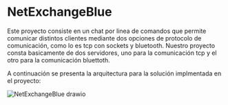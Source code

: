 # NetExchangeBlue

Este proyecto consiste en un chat por linea de comandos que permite comunicar distintos clientes mediante dos opciones de protocolo de comunicación,
como lo es tcp con sockets y bluetooth. Nuestro proyecto consta basicamente de dos servidores, uno para la comunicación tcp y el otro para la comunicación bluettoth.

A continuación se presenta la arquitectura para la solución implmentada en el proyecto:

![NetExchangeBlue drawio](https://user-images.githubusercontent.com/57159295/236983173-2c0738eb-4000-47ed-b3ee-2120adf8165c.png)

